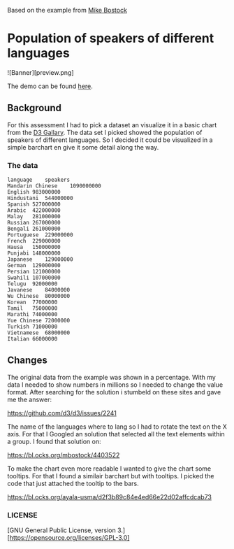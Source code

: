 Based on the example from [Mike Bostock](https://bl.ocks.org/mbostock/3885304)

# Population of speakers of different languages

![Banner][preview.png]

The demo can be found [here](https://valentijnkap.github.io/fe3-assessment-1/).


## Background
For this assessment I had to pick a dataset an visualize it in a basic chart from the [D3 Gallary](https://github.com/d3/d3/wiki/Gallery#basic-charts). The data set I picked showed the population of speakers of different languages. So I decided it could be visualized in a simple barchart en give it some detail along the way.

### The data

```
language	speakers
Mandarin Chinese	1090000000
English	983000000
Hindustani	544000000
Spanish	527000000
Arabic	422000000
Malay	281000000
Russian	267000000
Bengali	261000000
Portuguese	229000000
French	229000000
Hausa	150000000
Punjabi	148000000
Japanese	129000000
German	129000000
Persian	121000000
Swahili	107000000
Telugu	92000000
Javanese	84000000
Wu Chinese	80000000
Korean	77000000
Tamil	75000000
Marathi	74000000
Yue Chinese	72000000
Turkish	71000000
Vietnamese	68000000
Italian	66000000

```

## Changes
The original data from the example was shown in a percentage. With my data I needed to show numbers in millions so I needed to change the value format. After searching for the solution i stumbeld on these sites and gave me the answer:

https://github.com/d3/d3/issues/2241

The name of the languages where to lang so I had to rotate the text on the X axis. For that I Googled an solution that selected all the text elements within a group. I found that solution on:

https://bl.ocks.org/mbostock/4403522

To make the chart even more readable I wanted to give the chart some tooltips. For that I found a similair barchart but with tooltips. I picked the code that just attached the tooltip to the bars.

https://bl.ocks.org/ayala-usma/d2f3b89c84e4ed66e22d02affcdcab73

### LICENSE

[GNU General Public License, version 3.][https://opensource.org/licenses/GPL-3.0]